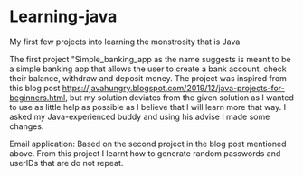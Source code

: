 # Learning-java
My first few projects into learning the monstrosity that is Java


The first project "Simple\_banking\_app as the name suggests is meant to be a simple banking app that allows the user to create a bank account, check their balance, withdraw and deposit money. The project was inspired from this blog post https://javahungry.blogspot.com/2019/12/java-projects-for-beginners.html, but my solution deviates from the given solution as I wanted to use as little help as possible as I believe that I will learn more that way. I asked my Java-experienced  buddy and using his advise I made some changes.

Email application:
Based on the second project in the blog post mentioned above. From this project I learnt how to generate random passwords and userIDs that are do not repeat. 

